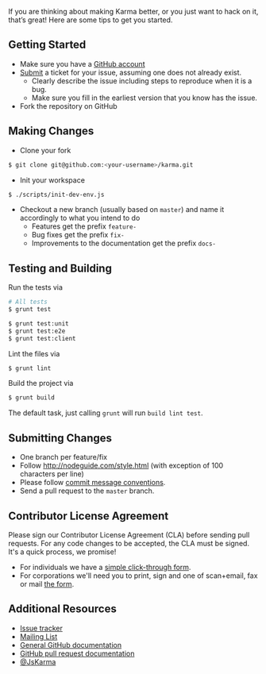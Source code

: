 If you are thinking about making Karma better, or you just want to hack on it, that’s great!
Here are some tips to get you started.

## Getting Started

* Make sure you have a [GitHub account](https://github.com/signup/free)
* [Submit](https://github.com/karma-runner/karma/issues/new) a ticket for your issue, assuming one does not
  already exist.
  * Clearly describe the issue including steps to reproduce when it is a bug.
  * Make sure you fill in the earliest version that you know has the issue.
* Fork the repository on GitHub

## Making Changes
* Clone your fork
```bash
$ git clone git@github.com:<your-username>/karma.git
```
* Init your workspace

```bash
$ ./scripts/init-dev-env.js
```

* Checkout a new branch (usually based on `master`) and name it accordingly to what
  you intend to do
  * Features get the prefix `feature-`
  * Bug fixes get the prefix `fix-`
  * Improvements to the documentation get the prefix `docs-`

## Testing and Building
Run the tests via
```bash
# All tests
$ grunt test

$ grunt test:unit
$ grunt test:e2e
$ grunt test:client
```
Lint the files via
```bash
$ grunt lint
```
Build the project via
```bash
$ grunt build
```
The default task, just calling `grunt` will run `build lint test`.

## Submitting Changes

* One branch per feature/fix
* Follow  http://nodeguide.com/style.html (with exception of 100 characters per line)
* Please follow [commit message conventions].
* Send a pull request to the `master` branch.

## Contributor License Agreement
Please sign our Contributor License Agreement (CLA) before sending pull requests.
For any code changes to be accepted, the CLA must be signed. It's a quick process, we promise!
  * For individuals we have a [simple click-through form].
  * For corporations we'll need you to print, sign and one of scan+email, fax or mail [the form].

## Additional Resources

* [Issue tracker](https://github.com/karma-runner/karma/issues)
* [Mailing List](https://groups.google.com/forum/#!forum/karma-users)
* [General GitHub documentation](http://help.github.com/)
* [GitHub pull request documentation](http://help.github.com/send-pull-requests/)
* [@JsKarma](http://twitter.com/JsKarma)

[commit message conventions]: git-commit-msg.html
[simple click-through form]: http://code.google.com/legal/individual-cla-v1.0.html
[the form]: http://code.google.com/legal/corporate-cla-v1.0.html
